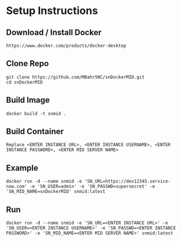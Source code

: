 # Setup Instructions

## Download / Install Docker
    https://www.docker.com/products/docker-desktop

## Clone Repo
    git clone https://github.com/MBahrSNC/snDockerMID.git
    cd snDockerMID

## Build Image
    docker build -t snmid .

## Build Container 
    Replace <ENTER INSTANCE URL>, <ENTER INSTANCE USERNAME>, <ENTER INSTANCE PASSWORD>, <ENTER MID SERVER NAME>


## Example
    docker run -d --name snmid -e 'SN_URL=https://dev12345.service-now.com' -e 'SN_USER=admin' -e 'SN_PASSWD=supersecret' -e 'SN_MID_NAME=snDockerMID' snmid:latest

## Run
    docker run -d --name snmid -e 'SN_URL=<ENTER INSTANCE URL>' -e 'SN_USER=<ENTER INSTANCE USERNAME>' -e 'SN_PASSWD=<ENTER INSTANCE PASSWORD>' -e 'SN_MID_NAME=<ENTER MID SERVER NAME>' snmid:latest

